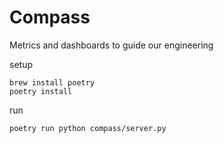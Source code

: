 # Compass

Metrics and dashboards to guide our engineering

setup
```
brew install poetry
poetry install
```

run
```
poetry run python compass/server.py
```